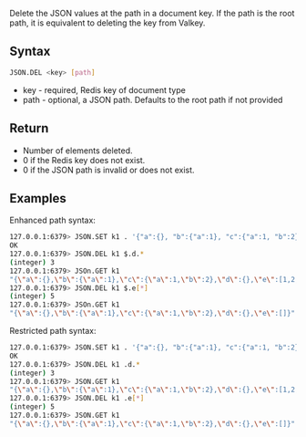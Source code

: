Delete the JSON values at the path in a document key. If the path is the root path, it is equivalent to deleting the key from Valkey.

## Syntax

```bash
JSON.DEL <key> [path]
```

* key - required, Redis key of document type
* path - optional, a JSON path. Defaults to the root path if not provided

## Return

* Number of elements deleted.
* 0 if the Redis key does not exist.
* 0 if the JSON path is invalid or does not exist.

## Examples

Enhanced path syntax:

```bash
127.0.0.1:6379> JSON.SET k1 . '{"a":{}, "b":{"a":1}, "c":{"a":1, "b":2}, "d":{"a":1, "b":2, "c":3}, "e": [1,2,3,4,5]}'
OK
127.0.0.1:6379> JSON.DEL k1 $.d.*
(integer) 3
127.0.0.1:6379> JSOn.GET k1
"{\"a\":{},\"b\":{\"a\":1},\"c\":{\"a\":1,\"b\":2},\"d\":{},\"e\":[1,2,3,4,5]}"
127.0.0.1:6379> JSON.DEL k1 $.e[*]
(integer) 5
127.0.0.1:6379> JSOn.GET k1
"{\"a\":{},\"b\":{\"a\":1},\"c\":{\"a\":1,\"b\":2},\"d\":{},\"e\":[]}"
```

Restricted path syntax:

```bash
127.0.0.1:6379> JSON.SET k1 . '{"a":{}, "b":{"a":1}, "c":{"a":1, "b":2}, "d":{"a":1, "b":2, "c":3}, "e": [1,2,3,4,5]}'
OK
127.0.0.1:6379> JSON.DEL k1 .d.*
(integer) 3
127.0.0.1:6379> JSON.GET k1
"{\"a\":{},\"b\":{\"a\":1},\"c\":{\"a\":1,\"b\":2},\"d\":{},\"e\":[1,2,3,4,5]}"
127.0.0.1:6379> JSON.DEL k1 .e[*]
(integer) 5
127.0.0.1:6379> JSON.GET k1
"{\"a\":{},\"b\":{\"a\":1},\"c\":{\"a\":1,\"b\":2},\"d\":{},\"e\":[]}"
```


